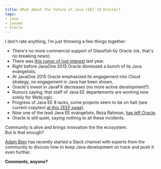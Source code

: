 ```yaml
---
title: What about the future of Java (EE) (@ Oracle)?
tags:
- java
- javaee
- oracle
---
```


I don't rate anything, I'm just throwing a few things together:

- There's no more commercial support of Glassfish by Oracle (ok, that's no breaking news).
- There was [this rumor of lost interest](http://www.infoworld.com/article/2987529/java/insider-oracle-lost-interest-in-java.html) last year.
- Right before JavaOne 2015 Oracle dismissed a bunch of its Java evangelists.
- At JavaOne 2015 Oracle emphasized its engagement into Cloud strategy, no engagement in Java has been shown.
- Oracle's invest in JavaFX decreases (no more acitve development?).
- Rumors saying, that staff of Java EE departements are working now solely for WebLogic.
- Progress of Java EE 8 lacks, some projects seem to be on halt (see current copytext [at this ZEEF page](https://javaee8.zeef.com/arjan.tijms)).
- Now one of the lead Java EE evangelists, Reza Rahman, [has left Oracle](http://blog.rahmannet.net/2016/03/why-i-left-oracle.html).
- Oracle is still quiet, saying nothing to all these incidents.

Community is alive and brings innovation the the ecosystem.  
But is that enough?

[Adam Bien](http://www.adam-bien.com) has recently started a Slack channel with experts from the community to discuss how to keep Java development on track and push it even further.

**Comments, anyone?**
